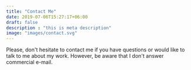```yaml
---
title: "Contact Me"
date: 2019-07-06T15:27:17+06:00
draft: false
description : "this is meta description"
image: "images/contact.svg"
---
```


Please, don't hesitate to contact me if you have questions or would like to talk to me about my work. However, be aware that I don't answer commercial e-mail.  
